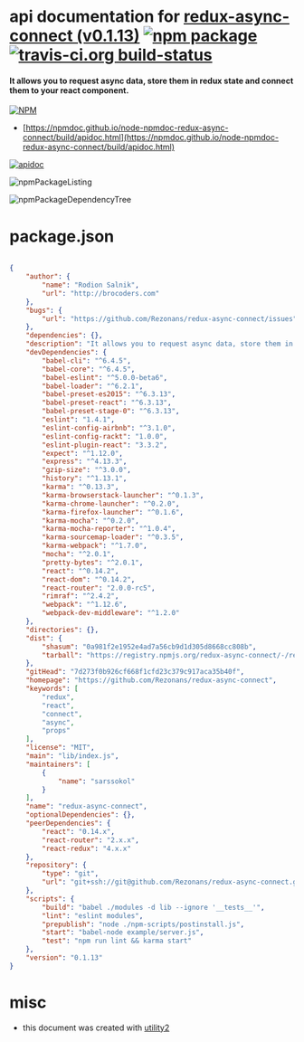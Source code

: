 # api documentation for  [redux-async-connect (v0.1.13)](https://github.com/Rezonans/redux-async-connect)  [![npm package](https://img.shields.io/npm/v/npmdoc-redux-async-connect.svg?style=flat-square)](https://www.npmjs.org/package/npmdoc-redux-async-connect) [![travis-ci.org build-status](https://api.travis-ci.org/npmdoc/node-npmdoc-redux-async-connect.svg)](https://travis-ci.org/npmdoc/node-npmdoc-redux-async-connect)
#### It allows you to request async data, store them in redux state and connect them to your react component.

[![NPM](https://nodei.co/npm/redux-async-connect.png?downloads=true&downloadRank=true&stars=true)](https://www.npmjs.com/package/redux-async-connect)

- [https://npmdoc.github.io/node-npmdoc-redux-async-connect/build/apidoc.html](https://npmdoc.github.io/node-npmdoc-redux-async-connect/build/apidoc.html)

[![apidoc](https://npmdoc.github.io/node-npmdoc-redux-async-connect/build/screenCapture.buildCi.browser.%252Ftmp%252Fbuild%252Fapidoc.html.png)](https://npmdoc.github.io/node-npmdoc-redux-async-connect/build/apidoc.html)

![npmPackageListing](https://npmdoc.github.io/node-npmdoc-redux-async-connect/build/screenCapture.npmPackageListing.svg)

![npmPackageDependencyTree](https://npmdoc.github.io/node-npmdoc-redux-async-connect/build/screenCapture.npmPackageDependencyTree.svg)



# package.json

```json

{
    "author": {
        "name": "Rodion Salnik",
        "url": "http://brocoders.com"
    },
    "bugs": {
        "url": "https://github.com/Rezonans/redux-async-connect/issues"
    },
    "dependencies": {},
    "description": "It allows you to request async data, store them in redux state and connect them to your react component.",
    "devDependencies": {
        "babel-cli": "^6.4.5",
        "babel-core": "^6.4.5",
        "babel-eslint": "^5.0.0-beta6",
        "babel-loader": "^6.2.1",
        "babel-preset-es2015": "^6.3.13",
        "babel-preset-react": "^6.3.13",
        "babel-preset-stage-0": "^6.3.13",
        "eslint": "1.4.1",
        "eslint-config-airbnb": "^3.1.0",
        "eslint-config-rackt": "1.0.0",
        "eslint-plugin-react": "3.3.2",
        "expect": "^1.12.0",
        "express": "^4.13.3",
        "gzip-size": "^3.0.0",
        "history": "^1.13.1",
        "karma": "^0.13.3",
        "karma-browserstack-launcher": "^0.1.3",
        "karma-chrome-launcher": "^0.2.0",
        "karma-firefox-launcher": "^0.1.6",
        "karma-mocha": "^0.2.0",
        "karma-mocha-reporter": "^1.0.4",
        "karma-sourcemap-loader": "^0.3.5",
        "karma-webpack": "^1.7.0",
        "mocha": "^2.0.1",
        "pretty-bytes": "^2.0.1",
        "react": "^0.14.2",
        "react-dom": "^0.14.2",
        "react-router": "2.0.0-rc5",
        "rimraf": "^2.4.2",
        "webpack": "^1.12.6",
        "webpack-dev-middleware": "^1.2.0"
    },
    "directories": {},
    "dist": {
        "shasum": "0a981f2e1952e4ad7a56cb9d1d305d8668cc808b",
        "tarball": "https://registry.npmjs.org/redux-async-connect/-/redux-async-connect-0.1.13.tgz"
    },
    "gitHead": "7d273f0b926cf668f1cfd23c379c917aca35b40f",
    "homepage": "https://github.com/Rezonans/redux-async-connect",
    "keywords": [
        "redux",
        "react",
        "connect",
        "async",
        "props"
    ],
    "license": "MIT",
    "main": "lib/index.js",
    "maintainers": [
        {
            "name": "sarssokol"
        }
    ],
    "name": "redux-async-connect",
    "optionalDependencies": {},
    "peerDependencies": {
        "react": "0.14.x",
        "react-router": "2.x.x",
        "react-redux": "4.x.x"
    },
    "repository": {
        "type": "git",
        "url": "git+ssh://git@github.com/Rezonans/redux-async-connect.git"
    },
    "scripts": {
        "build": "babel ./modules -d lib --ignore '__tests__'",
        "lint": "eslint modules",
        "prepublish": "node ./npm-scripts/postinstall.js",
        "start": "babel-node example/server.js",
        "test": "npm run lint && karma start"
    },
    "version": "0.1.13"
}
```



# misc
- this document was created with [utility2](https://github.com/kaizhu256/node-utility2)
